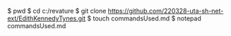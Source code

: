 $ pwd
$ cd c:/revature
$ git clone https://github.com/220328-uta-sh-net-ext/EdithKennedyTynes.git
$ touch commandsUsed.md
$ notepad commandsUsed.md
